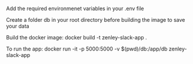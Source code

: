 Add the required environmenet variables in your .env file

Create a folder db in your root directory before building the image to save your data

Build the docker image: docker build -t zenley-slack-app . 

To run the app: docker run -it -p 5000:5000 -v $(pwd)/db:/app/db zenley-slack-app
